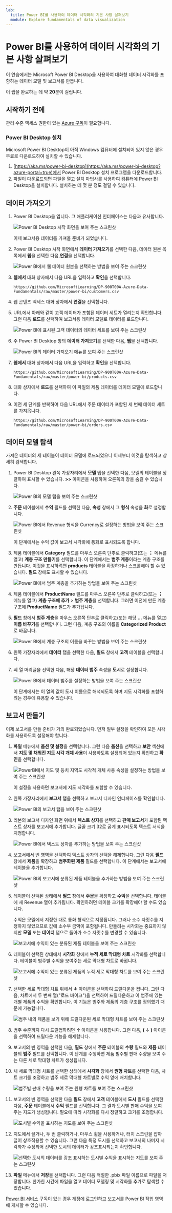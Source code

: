 ```yaml
---
lab:
  title: Power BI를 사용하여 데이터 시각화의 기본 사항 살펴보기
  module: Explore fundamentals of data visualization
---
```


# <a name="explore-fundamentals-of-data-visualization-with-power-bi"></a>Power BI를 사용하여 데이터 시각화의 기본 사항 살펴보기

이 연습에서는 Microsoft Power BI Desktop을 사용하여 대화형 데이터 시각화를 포함하는 데이터 모델 및 보고서를 만듭니다.

이 랩을 완료하는 데 약 **20**분이 걸립니다.

## <a name="before-you-start"></a>시작하기 전에

관리 수준 액세스 권한이 있는 [Azure 구독](https://azure.microsoft.com/free)이 필요합니다.

### <a name="install-power-bi-desktop"></a>Power BI Desktop 설치

Microsoft Power BI Desktop이 아직 Windows 컴퓨터에 설치되어 있지 않은 경우 무료로 다운로드하여 설치할 수 있습니다.

1. [https://aka.ms/power-bi-desktop](https://aka.ms/power-bi-desktop?azure-portal=true)에서 Power BI Desktop 설치 프로그램을 다운로드합니다.
1. 파일이 다운로드되면 파일을 열고 설치 마법사를 사용하여 컴퓨터에 Power BI Desktop을 설치합니다. 설치하는 데 몇 분 정도 걸릴 수 있습니다.

## <a name="import-data"></a>데이터 가져오기

1. Power BI Desktop을 엽니다. 그 애플리케이션 인터페이스는 다음과 유사합니다.

    ![Power BI Desktop 시작 화면을 보여 주는 스크린샷](images/power-bi-start.png)

    이제 보고서용 데이터를 가져올 준비가 되었습니다.

1. Power BI Desktop 시작 화면에서 **데이터 가져오기**를 선택한 다음, 데이터 원본 목록에서 **웹**을 선택한 다음,**연결**을 선택합니다.

    ![Power BI에서 웹 데이터 원본을 선택하는 방법을 보여 주는 스크린샷](images/web-source.png)

1. **웹에서** 대화 상자에서 다음 URL을 입력하고 **확인**을 선택합니다.

    ```
    https://github.com/MicrosoftLearning/DP-900T00A-Azure-Data-Fundamentals/raw/master/power-bi/customers.csv
    ```

1. 웹 콘텐츠 액세스 대화 상자에서 **연결**을 선택합니다.

1. URL에서 아래와 같이 고객 데이터가 포함된 데이터 세트가 열리는지 확인합니다. 그런 다음 **로드**를 선택하여 보고서용 데이터 모델로 데이터를 로드합니다.

    ![Power BI에 표시된 고객 데이터의 데이터 세트를 보여 주는 스크린샷](images/customers.png)

1. 주 Power BI Desktop 창의 **데이터 가져오기**를 선택한 다음, **웹**을 선택합니다.

    ![Power BI의 데이터 가져오기 메뉴를 보여 주는 스크린샷](images/get-data.png)

1. **웹에서** 대화 상자에서 다음 URL을 입력하고 **확인**을 선택합니다.

    ```
    https://github.com/MicrosoftLearning/DP-900T00A-Azure-Data-Fundamentals/raw/master/power-bi/products.csv
    ```

1. 대화 상자에서 **로드**를 선택하여 이 파일의 제품 데이터를 데이터 모델에 로드합니다.

1. 이전 세 단계를 반복하여 다음 URL에서 주문 데이터가 포함된 세 번째 데이터 세트를 가져옵니다.

    ```
    https://github.com/MicrosoftLearning/DP-900T00A-Azure-Data-Fundamentals/raw/master/power-bi/orders.csv
    ```

## <a name="explore-a-data-model"></a>데이터 모델 탐색

가져온 데이터의 세 테이블이 데이터 모델에 로드되었으니 이제부터 이것을 탐색하고 상세히 검색합니다.

1. Power BI Desktop 왼쪽 가장자리에서 **모델** 탭을 선택한 다음, 모델의 테이블을 정렬하여 표시할 수 있습니다. **>>** 아이콘을 사용하여 오른쪽의 창을 숨길 수 있습니다.

    ![Power BI의 모델 탭을 보여 주는 스크린샷](images/model-tab.png)

1. **주문** 테이블에서 **수익** 필드를 선택한 다음, **속성** 창에서 그 **형식** 속성을 **화**로 설정합니다.

    ![Power BI에서 Revenue 형식을 Currency로 설정하는 방법을 보여 주는 스크린샷](images/revenue-currency.png)

    이 단계에서는 수익 값이 보고서 시각화에 통화로 표시되도록 합니다.

1. 제품 테이블에서 **Category** 필드를 마우스 오른쪽 단추로 클릭하고(또는 **&vellip;** 메뉴를 열고) **계층 구조 만들기**를 선택합니다. 이 단계에서는 **범주 계층**이라는 계층 구조를 만듭니다. 이것을 표시하려면 **products** 테이블을 확장하거나 스크롤해야 할 수 있습니다. **필드** 창에도 표시할 수 있습니다.

    ![Power BI에서 범주 계층을 추가하는 방법을 보여 주는 스크린샷](images/category-hierarchy.png)

1. 제품 테이블에서 **ProductName** 필드를 마우스 오른쪽 단추로 클릭하고(또는 **&vellip;** 메뉴를 열고) **계층 구조에 추가** > **범주 계층**을 선택합니다. 그러면 이전에 만든 계층 구조에 **ProductName** 필드가 추가됩니다.
1. **필드** 창에서 **범주 계층**을 마우스 오른쪽 단추로 클릭하고(또는 해당 **...** 메뉴를 열고) **이름 바꾸기**를 선택합니다. 그런 다음, 계층 구조의 이름을 **Categorized Product**로 바꿉니다.

    ![Power BI에서 계층 구조의 이름을 바꾸는 방법을 보여 주는 스크린샷](images/rename-hierarchy.png)

1. 왼쪽 가장자리에서 **데이터** 탭을 선택한 다음, **필드** 창에서 **고객** 테이블을 선택합니다.
1. **시** 열 머리글을 선택한 다음, 해당 **데이터 범주** 속성을 **도시**로 설정합니다.

    ![Power BI에서 데이터 범주를 설정하는 방법을 보여 주는 스크린샷](images/data-category.png)

    이 단계에서는 이 열의 값이 도시 이름으로 해석되도록 하며 지도 시각화를 포함하려는 경우에 유용할 수 있습니다.

## <a name="create-a-report"></a>보고서 만들기

이제 보고서를 만들 준비가 거의 완료되었습니다. 먼저 일부 설정을 확인하여 모든 시각화를 사용하도록 설정해야 합니다.

1. **파일** 메뉴에서 **옵션 및 설정**을 선택합니다. 그런 다음 **옵션**을 선택하고 **보안** 섹션에서 **지도 및 채워진 지도 시각 개체 사용**이 사용하도록 설정되어 있는지 확인하고 **확인**을 선택합니다.

    ![PowerBI에서 지도 및 등치 지역도 시각적 개체 사용 속성을 설정하는 방법을 보여 주는 스크린샷](images/set-options.png)

    이 설정을 사용하면 보고서에 지도 시각화를 포함할 수 있습니다.

1. 왼쪽 가장자리에서 **보고서** 탭을 선택하고 보고서 디자인 인터페이스를 확인합니다.

    ![Power BI의 보고서 탭을 보여 주는 스크린샷](images/report-tab.png)

1. 리본의 보고서 디자인 화면 위에서 **텍스트 상자**를 선택하고 **판매 보고서**가 포함된 텍스트 상자를 보고서에 추가합니다. 글꼴 크기 32로 굵게 표시되도록 텍스트 서식을 지정합니다.

    ![Power BI에서 텍스트 상자를 추가하는 방법을 보여 주는 스크린샷](images/text-box.png)

1. 보고서에서 빈 영역을 선택하여 텍스트 상자의 선택을 해제합니다. 그런 다음 **필드** 창에서 **제품**을 확장하고 **범주화된 제품** 필드를 선택합니다. 이 단계에서는 보고서에 테이블을 추가합니다.

    ![Power BI의 보고서에 분류된 제품 테이블을 추가하는 방법을 보여 주는 스크린샷](images/categorized-products-table.png)

1. 테이블이 선택된 상태에서 **필드** 창에서 **주문**을 확장하고 **수익**을 선택합니다. 테이블에 새 Revenue 열이 추가됩니다. 확인하려면 테이블 크기를 확장해야 할 수도 있습니다.

    수익은 모델에서 지정한 대로 통화 형식으로 지정됩니다. 그러나 소수 자릿수를 지정하지 않았으므로 값에 소수부 금액이 포함됩니다. 만들려는 시각화는 중요하지 않지만 **모델** 또는 **데이터** 탭으로 돌아가 소수 자릿수를 변경할 수 있습니다.

    ![보고서에 수익이 있는 분류된 제품 테이블을 보여 주는 스크린샷](images/revenue-column.png)

1. 테이블이 선택된 상태에서 **시각화** 창에서 **누적 세로 막대형 차트** 시각화를 선택합니다. 테이블이 범주별 수익을 보여주는 세로 막대형 차트로 바뀝니다.

    ![보고서에 수익이 있는 분류된 제품의 누적 세로 막대형 차트를 보여 주는 스크린샷](images/stacked-column-chart.png)

1. 선택한 세로 막대형 차트 위에서 **&#8595;** 아이콘을 선택하여 드릴다운을 켭니다. 그런 다음, 차트에서 두 번째 열("로드 바이크")을 선택하여 드릴다운하고 이 범주에 있는 개별 제품의 수익을 확인합니다. 이 기능은 범주와 제품의 계층 구조를 정의했기 때문에 가능합니다.

    ![범주 내의 제품을 보기 위해 드릴다운된 세로 막대형 차트를 보여 주는 스크린샷](images/drill-down.png)

1. 범주 수준까지 다시 드릴업하려면 **&#x2191;** 아이콘을 사용합니다. 그런 다음, **(** &#8595; **)** 아이콘을 선택하여 드릴다운 기능을 해제합니다.
1. 보고서의 빈 영역을 선택한 다음, **필드** 창에서 **주문** 테이블의 **수량** 필드와 **제품** 테이블의 **범주** 필드를 선택합니다. 이 단계를 수행하면 제품 범주별 판매 수량을 보여 주는 다른 세로 막대형 차트가 생성됩니다.
1. 새 세로 막대형 차트를 선택한 상태에서 **시각화** 창에서 **원형 차트**를 선택한 다음, 차트 크기를 조정하고 범주 세로 막대형 차트별로 수익 옆에 배치합니다.

    ![범주별 판매 수량을 보여 주는 원형 차트를 보여 주는 스크린샷](images/category-pie-chart.png)

1. 보고서의 빈 영역을 선택한 다음 **필드** 창에서 **고객** 테이블에서 **도시** 필드를 선택한 다음, **주문** 테이블에서 **수익** 필드를 선택합니다. 그 결과 도시별 판매 수익을 보여 주는 지도가 생성됩니다. 필요에 따라 시각화를 다시 정렬하고 크기를 조정합니다.

    ![도시별 수익을 표시하는 지도를 보여 주는 스크린샷](images/revenue-map.png)

1. 지도에서 끌거나, 두 번 클릭하거나, 마우스 휠을 사용하거나, 터치 스크린을 잡아 끌어 상호작용할 수 있습니다. 그런 다음 특정 도시를 선택하고 보고서의 나머지 시각화가 수정되어 선택한 도시의 데이터가 강조표시되는지 확인합니다.

    ![선택한 도시의 데이터를 강조 표시하는 도시별 수익을 표시하는 지도를 보여 주는 스크린샷](images/selected-data.png)

1. **파일** 메뉴에서 **저장**을 선택합니다. 그런 다음 적절한 .pbix 파일 이름으로 파일을 저장합니다. 한가한 시간에 파일을 열고 데이터 모델링 및 시각화를 추가로 탐색할 수 있습니다.

[Power BI 서비스](https://www.powerbi.com/?azure-portal=true) 구독이 있는 경우 계정에 로그인하고 보고서를 Power BI 작업 영역에 게시할 수 있습니다. 
